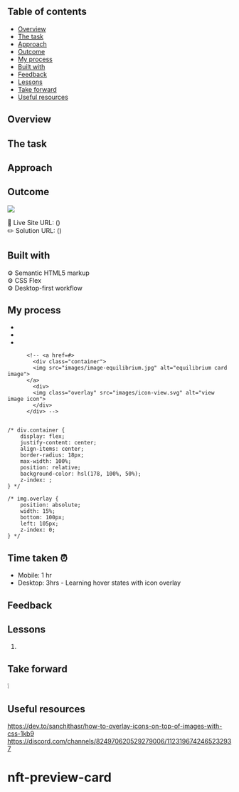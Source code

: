 ## Table of contents

- [Overview](#overview)
- [The task](#the-task)
- [Approach](#approach)
- [Outcome](#outcome)
- [My process](#my-process)
- [Built with](#built-with)
- [Feedback](#feedback)
- [Lessons](#lessons)
- [Take forward](#take-forward)
- [Useful resources](#useful-resources)

## Overview

## The task

## Approach

## Outcome

![](./)

:jigsaw: Live Site URL: ()  
:pencil2: Solution URL: ()

## Built with

:gear: Semantic HTML5 markup  
:gear: CSS Flex  
:gear: Desktop-first workflow

## My process

-
-
-

```
      <!-- <a href=#>
        <div class="container">
        <img src="images/image-equilibrium.jpg" alt="equilibrium card image">
      </a>
        <div>
        <img class="overlay" src="images/icon-view.svg" alt="view image icon">
        </div>
      </div> -->
```

```

/* div.container {
    display: flex;
    justify-content: center;
    align-items: center;
    border-radius: 18px;
    max-width: 100%;
    position: relative;
    background-color: hsl(178, 100%, 50%);
    z-index: ;
} */

/* img.overlay {
    position: absolute;
    width: 15%;
    bottom: 100px;
    left: 105px;
    z-index: 0;
} */
```

## Time taken :alarm_clock:

- Mobile: 1 hr
- Desktop: 3hrs - Learning hover states with icon overlay

## Feedback

## Lessons

1.

## Take forward

:grey_exclamation:

## Useful resources

https://dev.to/sanchithasr/how-to-overlay-icons-on-top-of-images-with-css-1kb9
https://discord.com/channels/824970620529279006/1123196742465232937

# nft-preview-card
